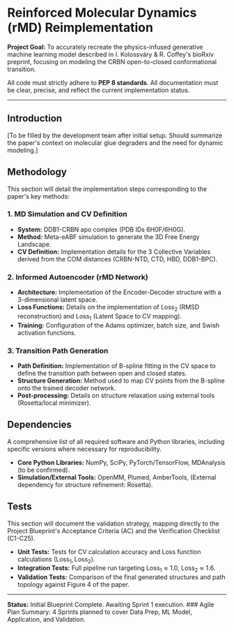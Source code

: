 # Reinforced Molecular Dynamics (rMD) Reimplementation

**Project Goal:** To accurately recreate the physics-infused generative machine learning model described in I. Kolossváry & R. Coffey's bioRxiv preprint, focusing on modeling the CRBN open-to-closed conformational transition.

All code must strictly adhere to **PEP 8 standards**. All documentation must be clear, precise, and reflect the current implementation status.

---

## Introduction
[To be filled by the development team after initial setup. Should summarize the paper's context on molecular glue degraders and the need for dynamic modeling.]

## Methodology
This section will detail the implementation steps corresponding to the paper's key methods:

### 1. MD Simulation and CV Definition
*   **System:** DDB1-CRBN apo complex (PDB IDs 6H0F/6H0G).
*   **Method:** Meta-eABF simulation to generate the 3D Free Energy Landscape.
*   **CV Definition:** Implementation details for the 3 Collective Variables derived from the COM distances (CRBN-NTD, CTD, HBD, DDB1-BPC).

### 2. Informed Autoencoder (rMD Network)
*   **Architecture:** Implementation of the Encoder-Decoder structure with a 3-dimensional latent space.
*   **Loss Functions:** Details on the implementation of $\text{Loss}_2$ (RMSD reconstruction) and $\text{Loss}_1$ (Latent Space to CV mapping).
*   **Training:** Configuration of the Adams optimizer, batch size, and Swish activation functions.

### 3. Transition Path Generation
*   **Path Definition:** Implementation of B-spline fitting in the CV space to define the transition path between open and closed states.
*   **Structure Generation:** Method used to map CV points from the B-spline onto the trained decoder network.
*   **Post-processing:** Details on structure relaxation using external tools (Rosetta/local minimizer).

## Dependencies
A comprehensive list of all required software and Python libraries, including specific versions where necessary for reproducibility.

*   **Core Python Libraries:** NumPy, SciPy, PyTorch/TensorFlow, MDAnalysis (to be confirmed).
*   **Simulation/External Tools:** OpenMM, Plumed, AmberTools, (External dependency for structure refinement: Rosetta).

## Tests
This section will document the validation strategy, mapping directly to the Project Blueprint's Acceptance Criteria (AC) and the Verification Checklist (C1-C25).

*   **Unit Tests:** Tests for CV calculation accuracy and Loss function calculations ($\text{Loss}_1, \text{Loss}_2$).
*   **Integration Tests:** Full pipeline run targeting $\text{Loss}_1 \approx 1.0$, $\text{Loss}_2 \approx 1.6$.
*   **Validation Tests:** Comparison of the final generated structures and path topology against Figure 4 of the paper.

---
**Status:** Initial Blueprint Complete. Awaiting Sprint 1 execution. ### Agile Plan Summary: 4 Sprints planned to cover Data Prep, ML Model, Application, and Validation.